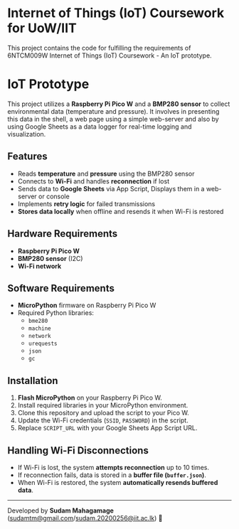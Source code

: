 # Internet of Things (IoT) Coursework for UoW/IIT
This project contains the code for fulfilling the requirements of 6NTCM009W Internet of Things (IoT) Coursework - An IoT prototype.

# IoT Prototype

This project utilizes a **Raspberry Pi Pico W** and a **BMP280 sensor** to collect environmental data (temperature and pressure). 
It involves in presenting this data in the shell, a web page using a simple web-server and also by using Google Sheets as a data logger for real-time logging and visualization.

## Features
- Reads **temperature** and **pressure** using the BMP280 sensor
- Connects to **Wi-Fi** and handles **reconnection** if lost
- Sends data to **Google Sheets** via App Script, Displays them in a web-server or console
- Implements **retry logic** for failed transmissions
- **Stores data locally** when offline and resends it when Wi-Fi is restored

## Hardware Requirements
- **Raspberry Pi Pico W**
- **BMP280 sensor** (I2C)
- **Wi-Fi network**

## Software Requirements
- **MicroPython** firmware on Raspberry Pi Pico W
- Required Python libraries:
  - `bme280`
  - `machine`
  - `network`
  - `urequests`
  - `json`
  - `gc`

## Installation
1. **Flash MicroPython** on your Raspberry Pi Pico W.
2. Install required libraries in your MicroPython environment.
3. Clone this repository and upload the script to your Pico W.
4. Update the Wi-Fi credentials (`SSID`, `PASSWORD`) in the script.
5. Replace `SCRIPT_URL` with your Google Sheets App Script URL.

## Handling Wi-Fi Disconnections
- If Wi-Fi is lost, the system **attempts reconnection** up to 10 times.
- If reconnection fails, data is stored in a **buffer file (`buffer.json`)**.
- When Wi-Fi is restored, the system **automatically resends buffered data**.
---
Developed by **Sudam Mahagamage** (sudamtm@gmail.com/sudam.20200256@iit.ac.lk) 🚀
